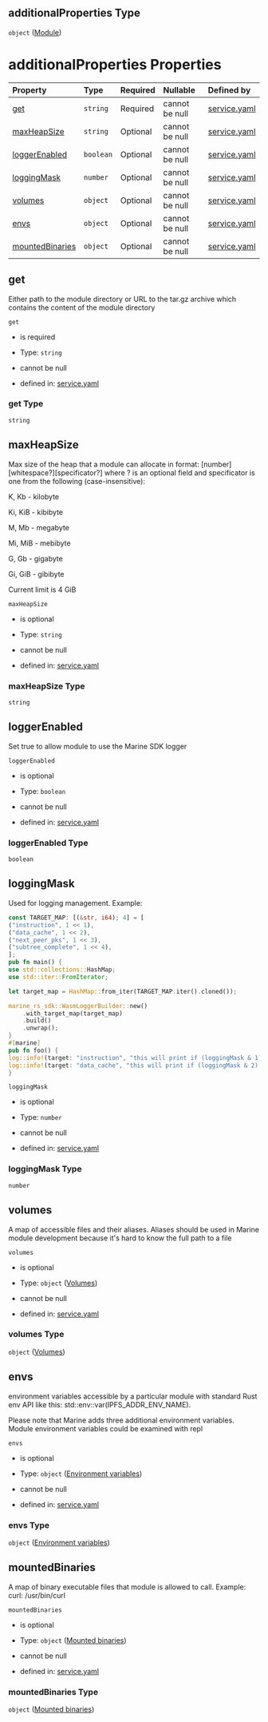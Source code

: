 ## additionalProperties Type

`object` ([Module](service-properties-modules-module.md))

# additionalProperties Properties

| Property                            | Type      | Required | Nullable       | Defined by                                                                                                                                                                                      |
| :---------------------------------- | :-------- | :------- | :------------- | :---------------------------------------------------------------------------------------------------------------------------------------------------------------------------------------------- |
| [get](#get)                         | `string`  | Required | cannot be null | [service.yaml](service-properties-modules-module-properties-get.md "https://fluence.dev/schemas/service.yaml#/properties/modules/additionalProperties/properties/get")                          |
| [maxHeapSize](#maxheapsize)         | `string`  | Optional | cannot be null | [service.yaml](service-properties-modules-module-properties-maxheapsize.md "https://fluence.dev/schemas/service.yaml#/properties/modules/additionalProperties/properties/maxHeapSize")          |
| [loggerEnabled](#loggerenabled)     | `boolean` | Optional | cannot be null | [service.yaml](service-properties-modules-module-properties-loggerenabled.md "https://fluence.dev/schemas/service.yaml#/properties/modules/additionalProperties/properties/loggerEnabled")      |
| [loggingMask](#loggingmask)         | `number`  | Optional | cannot be null | [service.yaml](service-properties-modules-module-properties-loggingmask.md "https://fluence.dev/schemas/service.yaml#/properties/modules/additionalProperties/properties/loggingMask")          |
| [volumes](#volumes)                 | `object`  | Optional | cannot be null | [service.yaml](service-properties-modules-module-properties-volumes.md "https://fluence.dev/schemas/service.yaml#/properties/modules/additionalProperties/properties/volumes")                  |
| [envs](#envs)                       | `object`  | Optional | cannot be null | [service.yaml](service-properties-modules-module-properties-environment-variables.md "https://fluence.dev/schemas/service.yaml#/properties/modules/additionalProperties/properties/envs")       |
| [mountedBinaries](#mountedbinaries) | `object`  | Optional | cannot be null | [service.yaml](service-properties-modules-module-properties-mounted-binaries.md "https://fluence.dev/schemas/service.yaml#/properties/modules/additionalProperties/properties/mountedBinaries") |

## get

Either path to the module directory or URL to the tar.gz archive which contains the content of the module directory

`get`

*   is required

*   Type: `string`

*   cannot be null

*   defined in: [service.yaml](service-properties-modules-module-properties-get.md "https://fluence.dev/schemas/service.yaml#/properties/modules/additionalProperties/properties/get")

### get Type

`string`

## maxHeapSize

Max size of the heap that a module can allocate in format: \[number]\[whitespace?]\[specificator?] where ? is an optional field and specificator is one from the following (case-insensitive):

K, Kb - kilobyte

Ki, KiB - kibibyte

M, Mb - megabyte

Mi, MiB - mebibyte

G, Gb - gigabyte

Gi, GiB - gibibyte

Current limit is 4 GiB

`maxHeapSize`

*   is optional

*   Type: `string`

*   cannot be null

*   defined in: [service.yaml](service-properties-modules-module-properties-maxheapsize.md "https://fluence.dev/schemas/service.yaml#/properties/modules/additionalProperties/properties/maxHeapSize")

### maxHeapSize Type

`string`

## loggerEnabled

Set true to allow module to use the Marine SDK logger

`loggerEnabled`

*   is optional

*   Type: `boolean`

*   cannot be null

*   defined in: [service.yaml](service-properties-modules-module-properties-loggerenabled.md "https://fluence.dev/schemas/service.yaml#/properties/modules/additionalProperties/properties/loggerEnabled")

### loggerEnabled Type

`boolean`

## loggingMask

Used for logging management. Example:

```rust
const TARGET_MAP: [(&str, i64); 4] = [
("instruction", 1 << 1),
("data_cache", 1 << 2),
("next_peer_pks", 1 << 3),
("subtree_complete", 1 << 4),
];
pub fn main() {
use std::collections::HashMap;
use std::iter::FromIterator;

let target_map = HashMap::from_iter(TARGET_MAP.iter().cloned());

marine_rs_sdk::WasmLoggerBuilder::new()
    .with_target_map(target_map)
    .build()
    .unwrap();
}
#[marine]
pub fn foo() {
log::info!(target: "instruction", "this will print if (loggingMask & 1) != 0");
log::info!(target: "data_cache", "this will print if (loggingMask & 2) != 0");
}
```

`loggingMask`

*   is optional

*   Type: `number`

*   cannot be null

*   defined in: [service.yaml](service-properties-modules-module-properties-loggingmask.md "https://fluence.dev/schemas/service.yaml#/properties/modules/additionalProperties/properties/loggingMask")

### loggingMask Type

`number`

## volumes

A map of accessible files and their aliases. Aliases should be used in Marine module development because it's hard to know the full path to a file

`volumes`

*   is optional

*   Type: `object` ([Volumes](service-properties-modules-module-properties-volumes.md))

*   cannot be null

*   defined in: [service.yaml](service-properties-modules-module-properties-volumes.md "https://fluence.dev/schemas/service.yaml#/properties/modules/additionalProperties/properties/volumes")

### volumes Type

`object` ([Volumes](service-properties-modules-module-properties-volumes.md))

## envs

environment variables accessible by a particular module with standard Rust env API like this: std::env::var(IPFS\_ADDR\_ENV\_NAME).

Please note that Marine adds three additional environment variables. Module environment variables could be examined with repl

`envs`

*   is optional

*   Type: `object` ([Environment variables](service-properties-modules-module-properties-environment-variables.md))

*   cannot be null

*   defined in: [service.yaml](service-properties-modules-module-properties-environment-variables.md "https://fluence.dev/schemas/service.yaml#/properties/modules/additionalProperties/properties/envs")

### envs Type

`object` ([Environment variables](service-properties-modules-module-properties-environment-variables.md))

## mountedBinaries

A map of binary executable files that module is allowed to call. Example: curl: /usr/bin/curl

`mountedBinaries`

*   is optional

*   Type: `object` ([Mounted binaries](service-properties-modules-module-properties-mounted-binaries.md))

*   cannot be null

*   defined in: [service.yaml](service-properties-modules-module-properties-mounted-binaries.md "https://fluence.dev/schemas/service.yaml#/properties/modules/additionalProperties/properties/mountedBinaries")

### mountedBinaries Type

`object` ([Mounted binaries](service-properties-modules-module-properties-mounted-binaries.md))
